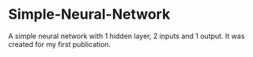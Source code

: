 # Simple-Neural-Network
A simple neural network with 1 hidden layer, 2 inputs and 1 output. It was created for my first publication.
